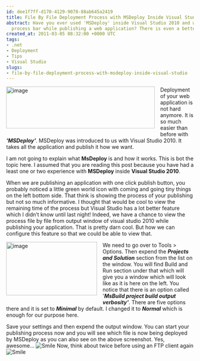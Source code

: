 ```yaml
---
id: dee1f7ff-d170-4129-9078-88ab645a2419
title: File By File Deployment Process with MSDeploy Inside Visual Studio
abstract: Have you ever used 'MSDeploy' inside Visual Studio 2010 and wished a nice
  process bar while publishing a web application? There is even a better way!
created_at: 2011-03-05 08:32:00 +0000 UTC
tags:
- .net
- Deployment
- Tips
- Visual Studio
slugs:
- file-by-file-deployment-process-with-msdeploy-inside-visual-studio
---
```


<p><a href="https://www.tugberkugurlu.com/Content/Images/UploadedByAuthors/wlw/File-By-File-Deployment-Process-with-Vis_2306/image.png"><img height="112" width="399" src="https://www.tugberkugurlu.com/Content/Images/UploadedByAuthors/wlw/File-By-File-Deployment-Process-with-Vis_2306/image_thumb.png" alt="image" title="image" style="background-image: none; margin-top: 0px; margin-right: 15px; margin-bottom: 15px; margin-left: 0px; padding-left: 0px; padding-right: 0px; display: inline; padding-top: 0px; float: left; border: 0px initial initial;" /></a></p>
<p>Deployment of your web application is not hard anymore. It is so much easier than before with <strong><em>'MSDeploy'</em></strong>. MSDeploy was introduced to us with Visual Studio 2010. It takes all the application and publish it how we want.</p>
<p>I am not going to explain what <strong>MsDeploy</strong> is and how it works. This is bot the topic here. I assumed that you are reading this post because you have had a least one or two experience with <strong>MSDeploy</strong> inside <strong>Visual Studio 2010</strong>.</p>
<p>When we are publishing an application with one click publish button, you probably noticed a little green world icon with coming and going tiny things on the left bottom side. That think is showing the process of your publishing but not so much informative. I thought that would be cool to view the remaining time of the process but Visual Studio has a lot better feature which I didn&rsquo;t know until last night! Indeed, we have a chance to view the process file by file from output window of visual studio 2010 while publishing your application. That is pretty darn cool. But how we can configure this feature so that we could be able to view that.</p>
<p><a href="https://www.tugberkugurlu.com/Content/Images/UploadedByAuthors/wlw/File-By-File-Deployment-Process-with-Vis_2306/image_3.png"><img height="143" width="244" src="https://www.tugberkugurlu.com/Content/Images/UploadedByAuthors/wlw/File-By-File-Deployment-Process-with-Vis_2306/image_thumb_3.png" align="left" alt="image" border="0" title="image" style="background-image: none; margin: 0px 15px 15px 0px; padding-left: 0px; padding-right: 0px; display: inline; float: left; padding-top: 0px; border-width: 0px;" /></a>We need to go over to Tools &gt; Options. Then expend the <em><strong>Projects and Solution</strong></em> section from the list on the window. You will find Build and Run section under that which will give you a window which will look like as it is here on the left. You notice that there is an option called '<strong><em>MsBuild project build output verbosity'</em></strong>. There are five options there and it is set to <strong><em>Minimal</em></strong> by default. I changed it to <strong><em>Normal</em></strong> which is enough for our purpose here.</p>
<p>Save your settings and then expend the output window. You can start your publishing process now and you will see which file is now being deployed by MSDeploy as you can also see on the above screenshot. Yes, awesome&hellip; <img src="https://www.tugberkugurlu.com/Content/Images/UploadedByAuthors/wlw/File-By-File-Deployment-Process-with-Vis_2306/wlEmoticon-smile.png" alt="Smile" class="wlEmoticon wlEmoticon-smile" style="border-style: none;" /> Now, think about twice before using an FTP client again <img src="https://www.tugberkugurlu.com/Content/Images/UploadedByAuthors/wlw/File-By-File-Deployment-Process-with-Vis_2306/wlEmoticon-smile.png" alt="Smile" class="wlEmoticon wlEmoticon-smile" style="border-style: none;" /></p>